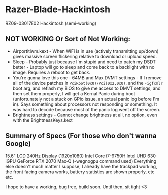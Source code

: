 # Razer-Blade-Hackintosh
RZ09-03017E02 Hackintosh (semi-working)

## NOT WORKING Or Sort of Not Working:

- Airportitlwm.kext - When WiFi is in use (actively transmitting up/down) gives massive screen flickering relative to download or upload speed.
- Sleep - Probably just because I'm stupid and need to patch my DSDT better - Laptop will go to sleep and come back to a backlight with no image. Requires a reboot to get back.
- You're gunna love this one - 64MB and Max DVMT settings - If I remove all of the device patches in `PciRoot(0x0)/Pci(0x2,0x0)`, and the `-igfxmlr` boot arg, and reflash my BIOS to give me access to DMVT settings, and then set them properly, I will get a Kernal Panic during boot (unfortunately not a stuck on GPio issue, an actual panic log before I'm in). Says something about processors not responding or something. It was hard to decode because most of the panic log went off the screen.
- Brightness settings - Cannot change brightness at all, no option, even with the BrightnessKeys.kext

## Summary of Specs (For those who don't wanna Google)
15.6" LCD 240Hz Display (1920x1080)
Intel Core i7-9750H
Intel UHD 630 iGPU
GeForce RTX 2070 Max-Q (-wegnogpu command used)
Everything else doesn't much matter I suppose, I already have the trackpad working, the front facing camera works, battery statistics are shown properly, etc etc.

I hope to have a working, bug free, build soon. Until then, sit tight <3
